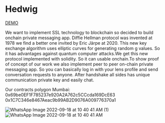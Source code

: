 # Hedwig

[DEMO](https://hedwig-27jjydhzba-ew.a.run.app/)

We want to implement SSL technology to blockchain so decided to build onchain private messaging app. Diffie Hellman protocol was invented at 1978 we find a better one invited by Eric Järpe at 2020. This new key exchange algorithm uses elliptic curves for generating random g values. So it has advantages against quantum computer attacks.We get this new protocol implemented with solidity. So it can usable onchain.To show proof of concept of our work we also implement peer to peer on-chain private messaging app. So you can basically log in with your lens profile and send conversation requests to anyone. After handshake all sides has unique communication private key and easily chat.


Our contracts polygon Mumbai:
0x69be0EF1F785237e920A2A762c5CCcda169DcE63
0x1C7C346e8467Aeac9b99AB2D9076A009776370a1

![WhatsApp Image 2022-09-18 at 10 40 41 AM (1)](https://user-images.githubusercontent.com/11755605/190893735-aec7a1ca-38e7-4e4f-b2cd-8ad3892b3bc8.jpeg)
![WhatsApp Image 2022-09-18 at 10 40 41 AM](https://user-images.githubusercontent.com/11755605/190893736-641b3c5d-8ac5-4d66-871b-2dd03a74131f.jpeg)
